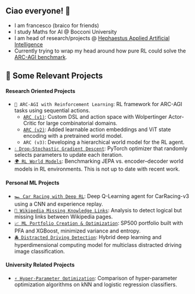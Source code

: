 
## Ciao everyone! 👋
- I am francesco (braico for friends)
- I study Maths for AI @ Bocconi University
- I am head of research/projects @ [Hephaestus Applied Artificial Intelligence](https://github.com/Hephaestus-AI-Association)
- Currently trying to wrap my head around how pure RL could solve the [ARC-AGI benchmark](https://arcprize.org). 

## 📌 Some Relevant Projects 

#### Research Oriented Projects

- `🧩 ARC-AGI with Reinforcement Learning`: RL framework for ARC-AGI tasks using sequential actions.
  - [`ARC (v1)`](https://github.com/francescobraicovich/ARC.git): Custom DSL and action space with Wolpertinger Actor-Critic for large combinatorial domains.  
  - [`ARC (v2)`](https://github.com/francescobraicovich/ARC2.git): Added learnable action embeddings and ViT state encoding with a pretrained world model.  
  - `ARC (v3)`: Developing a hierarchical world model for the RL agent.  
- [`💧 Drop-Stochastic Gradient Descent`](https://github.com/francescobraicovich/dsgd.git): PyTorch optimizer that randomly selects parameters to update each iteration.  
- [`🌍 RL World Models`](https://github.com/bocconi-narcos/rl-worlds.git): Benchmarking JEPA vs. encoder–decoder world models in RL environments. This is not up to date with recent work.

#### Personal ML Projects

- [`🏎️ Car Racing with Deep RL`](https://github.com/francescobraicovich/racing-rl): Deep Q-Learning agent for CarRacing-v3 using a CNN and experience replay.  
- [`🔗 Wikipedia Missing Knowledge Links`](https://github.com/francescobraicovich/Missing_Knowledge_Links_WIkipedia): Analysis to detect logical but missing links between Wikipedia pages.  
- [`📈 ML Portfolio Creation & Optimization`](https://github.com/BSIC/bsic_hephaestus_paper): SP500 portfolio built with PFA and XGBoost, minimized variance and entropy.  
- [`🚔 Distracted Driving Detection`](https://github.com/francescobraicovich/Distracted-Driver-Detection): Hybrid deep learning and hyperdimensional computing model for multiclass distracted driving image classification.  

#### University Related Projects

- [`⚡️ Hyper-Parameter Optimization`](https://github.com/francescobraicovich/parameter_optimization.git): Comparison of hyper-parameter optimization algorithms on kNN and logistic regression classifiers.  



